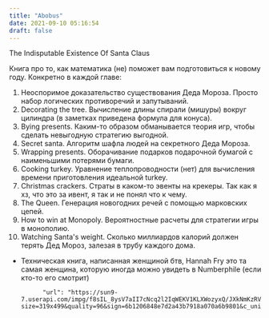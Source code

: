 ```yaml
---
title: "Abobus"
date: 2021-09-10 05:16:54
draft: false
---
```


The Indisputable Existence Of Santa Claus

Книга про то, как математика (не) поможет вам подготовиться к новому году. Конкретно в каждой главе:
1. Неоспоримое доказательство существования Деда Мороза. Просто набор логических противоречий и запутываний.
2. Decorating the tree. Вычисление длины спирали (мишуры) вокруг цилиндра (в заметках приведена формула для конуса).
3. Bying presents. Каким-то образом обманывается теория игр, чтобы сделать невыгодную стратегию выгодной.
4. Secret santa. Алгоритм шафла людей на секретного Деда Мороза.
5. Wrapping presents. Оборачивание подарков подарочной бумагой с наименьшими потерями бумаги.
6. Cooking turkey. Уравнение теплопроводности (нет) для вычисления времени приготовления идеальной turkey.
7. Christmas crackers. Страты в каком-то эвенты на крекеры. Так как я хз, что это за ивент, я так и не понял что к чему.
8. The Queen. Генерация новогодних речей с помощью марковских цепей.
9. How to win at Monopoly. Вероятностные расчеты для стратегии игры в монополию.
10. Watching Santa's weight. Сколько миллиардов калорий должен терять Дед Мороз, залезая в трубу каждого дома.

+ Техническая книга, написанная женщиной
бтв, Hannah Fry это та самая женщина, которую иногда можно увидеть в Numberphile (если кто-то его смотрит)

            "url": "https://sun9-7.userapi.com/impg/f8sIL_8ysV7aII7cNcq2l2IqWEKV1KLXWozyxQ/JXkNmKzRVMs.jpg?size=319x499&quality=96&sign=6b1206848e7d2a43b7918a070a6b9801&c_uniq_tag=sBaaJTe67nKpZ7PRbby2RqXWf9Zs_DLWIUYpyfMUJAI&type=album",

